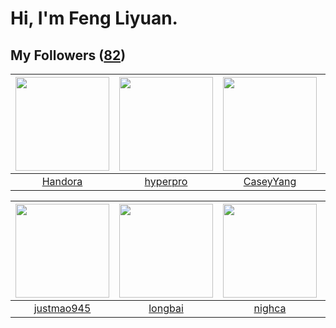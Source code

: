 # Hi, I'm Feng Liyuan.

## My Followers ([82](https://github.com/SunRunAway?tab=followers))

| <img src="https://avatars0.githubusercontent.com/u/25010034?v=4" width="150" height="150" /> | <img src="https://avatars1.githubusercontent.com/u/2445111?v=4" width="150" height="150" /> | <img src="https://avatars1.githubusercontent.com/u/2445114?v=4" width="150" height="150" /> | <img src="https://avatars0.githubusercontent.com/u/1814146?v=4" width="150" height="150" /> |
| :------------------------------------------------------------------------------------------: | :-----------------------------------------------------------------------------------------: | :-----------------------------------------------------------------------------------------: | :-----------------------------------------------------------------------------------------: |
|                             [Handora](https://github.com/Handora)                            |                           [hyperpro](https://github.com/hyperpro)                           |                          [CaseyYang](https://github.com/CaseyYang)                          |                            [rwifeng](https://github.com/rwifeng)                            |

| <img src="https://avatars3.githubusercontent.com/u/619331?v=4" width="150" height="150" /> | <img src="https://avatars1.githubusercontent.com/u/1204301?v=4" width="150" height="150" /> | <img src="https://avatars3.githubusercontent.com/u/1492263?v=4" width="150" height="150" /> | <img src="https://avatars0.githubusercontent.com/u/14808551?v=4" width="150" height="150" /> |
| :----------------------------------------------------------------------------------------: | :-----------------------------------------------------------------------------------------: | :-----------------------------------------------------------------------------------------: | :------------------------------------------------------------------------------------------: |
|                         [justmao945](https://github.com/justmao945)                        |                            [longbai](https://github.com/longbai)                            |                             [nighca](https://github.com/nighca)                             |                             [Lisprez](https://github.com/Lisprez)                            |